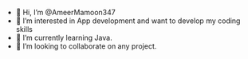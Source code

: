 - 👋 Hi, I’m @AmeerMamoon347
- 👀 I’m interested in App development and want to develop my coding skills
- 🌱 I’m currently learning Java.
- 💞️ I’m looking to collaborate on any project.



